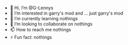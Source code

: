 - 👋 Hi, I’m @G-Lennys
- 👀 I’m interested in garry's mod and ... just garry's mod
- 🌱 I’m currently learning nothings
- 💞️ I’m looking to collaborate on nothings
- 📫 How to reach me nothings
- ⚡ Fun fact: nothings

<!---
G-Lennys/G-Lennys is a ✨ special ✨ repository because its `README.md` (this file) appears on your GitHub profile.
You can click the Preview link to take a look at your changes.
--->
